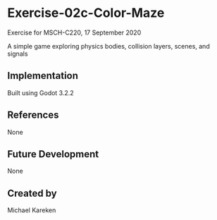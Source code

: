 # Exercise-02c-Color-Maze
Exercise for MSCH-C220, 17 September 2020

A simple game exploring physics bodies, collision layers, scenes, and signals

## Implementation
Built using Godot 3.2.2

## References
None

## Future Development
None

## Created by 
Michael Kareken

```
